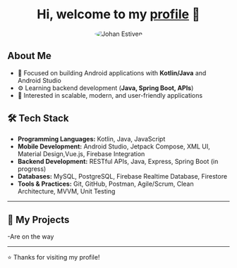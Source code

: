 <h1  class="sans-serif "align="center">Hi, welcome to my <a href="https://kiradev74.vercel.app">profile</a> 👋</h1>
<p align="center">
  <img src="https://i.imgur.com/wQNMnYL.png" alt="Johan Estiven"  style="border-radius: 50%;" />
</p>


## About Me 
- 📱 Focused on building Android applications with **Kotlin/Java** and Android Studio  
- ⚙️ Learning backend development (**Java, Spring Boot, APIs**)  
- 🎯 Interested in scalable, modern, and user-friendly applications  

## 🛠️ Tech Stack

- **Programming Languages:** Kotlin, Java, JavaScript  
- **Mobile Development:** Android Studio, Jetpack Compose, XML UI, Material Design,Vue.js, Firebase Integration  
- **Backend Development:** RESTful APIs, Java, Express, Spring Boot (in progress)  
- **Databases:** MySQL, PostgreSQL, Firebase Realtime Database, Firestore  
- **Tools & Practices:** Git, GitHub, Postman, Agile/Scrum, Clean Architecture, MVVM, Unit Testing  
 

---

## 📌 My Projects
-Are on the way 

---
⭐️ Thanks for visiting my profile!
